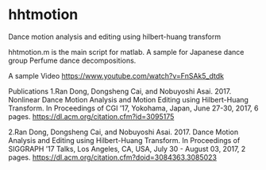 # hhtmotion
Dance motion analysis and editing using hilbert-huang transform

hhtmotion.m is the main script for matlab.
A sample for Japanese dance group Perfume dance decompositions.

A sample Video 
https://www.youtube.com/watch?v=FnSAk5_dtdk


Publications
1.Ran Dong, Dongsheng Cai, and Nobuyoshi Asai. 2017. Nonlinear Dance Motion Analysis and Motion Editing using Hilbert-Huang Transform. In Proceedings of CGI ’17, Yokohama, Japan, June 27-30, 2017, 6 pages.
https://dl.acm.org/citation.cfm?id=3095175

2.Ran Dong, Dongsheng Cai, and Nobuyoshi Asai. 2017. Dance Motion Analysis and Editing using Hilbert-Huang Transform. In Proceedings of SIGGRAPH ’17 Talks, Los Angeles, CA, USA, July 30 - August 03, 2017, 2 pages.
https://dl.acm.org/citation.cfm?doid=3084363.3085023
